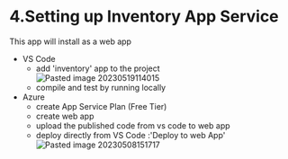 # 4.Setting up Inventory App Service
This app will install as a web app 

- VS Code
	- add 'inventory' app to the project<br>
	![Pasted image 20230519114015](https://github.com/salman-cissp/Deploy.WebApp.to.Azure/assets/134168108/49fed479-7c5b-42a1-b618-0e8549f69816)
	- compile and test by running locally
- Azure
	- create App Service Plan (Free Tier)
	- create web app
	- upload the published code from vs code to web app
	- deploy directly from VS Code :'Deploy to web App'<br>
	![Pasted image 20230508151717](https://github.com/salman-cissp/Deploy.WebApp.to.Azure/assets/134168108/b2e0c5f7-025d-46f6-b739-4a8f2eec5403)



